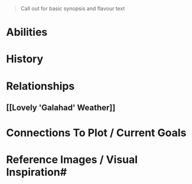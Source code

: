 > Call out for basic synopsis and flavour text

# Abilities

# History

# Relationships
## [[Lovely 'Galahad' Weather]]

# Connections To Plot / Current Goals

# Reference Images / Visual Inspiration# 